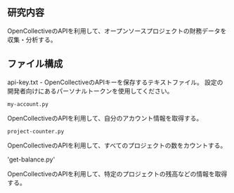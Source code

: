 ## 研究内容

OpenCollectiveのAPIを利用して、オープンソースプロジェクトの財務データを収集・分析する。

## ファイル構成

api-key.txt - OpenCollectiveのAPIキーを保存するテキストファイル。
設定の開発者向けにあるパーソナルトークンを使用してください。

`my-account.py`

OpenCollectiveのAPIを利用して、自分のアカウント情報を取得する。

`project-counter.py`

OpenCollectiveのAPIを利用して、すべてのプロジェクトの数をカウントする。

'get-balance.py'

OpenCollectiveのAPIを利用して、特定のプロジェクトの残高などの情報を取得する。
